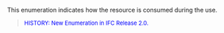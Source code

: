 ﻿This enumeration indicates how the resource is consumed during the use.

> <font size="-1" color="#0000FF">HISTORY: New Enumeration in IFC
		Release 2.0.</font>
